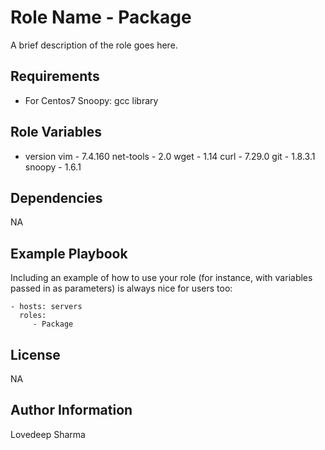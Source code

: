 Role Name - Package
=========

A brief description of the role goes here.

Requirements
------------

- For Centos7
      Snoopy: gcc library


Role Variables
--------------

- version
      vim - 7.4.160
      net-tools - 2.0
      wget - 1.14
      curl - 7.29.0
      git - 1.8.3.1
      snoopy - 1.6.1

Dependencies
------------

NA

Example Playbook
----------------

Including an example of how to use your role (for instance, with variables passed in as parameters) is always nice for users too:

    - hosts: servers
      roles:
         - Package

License
-------

NA

Author Information
------------------

Lovedeep Sharma
